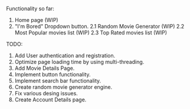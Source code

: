 Functionality so far: 
1. Home page (WIP)
2. "I'm Bored" Dropdown button.
 2.1 Random Movie Generator (WIP)
 2.2 Most Popular movies list (WIP)
 2.3 Top Rated movies list (WIP)


TODO:
1. Add User authentication and registration.
2. Optimize page loading time by using multi-threading.
3. Add Movie Details Page.
4. Implement button functionality.
5. Implement search bar functionality.
6. Create random movie generator engine.
7. Fix various desing issues.
8. Create Account Details page.
